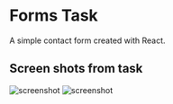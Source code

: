 # Forms Task

A simple contact form created with React.

## Screen shots from task


![screenshot](https://github.com/andorjamb/react_formtask/formtask_screenshot2)
![screenshot](./formtask_screenshot1)
